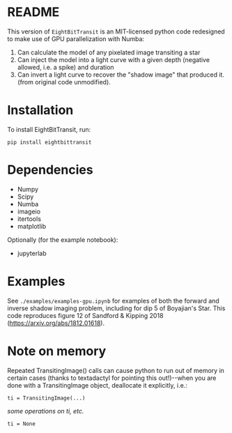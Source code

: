 # README #

This version of `EightBitTransit` is an MIT-licensed python code redesigned to make use of GPU parallelization with Numba:
1. Can calculate the model of any pixelated image transiting a star
2. Can inject the model into a light curve with a given depth (negative allowed, i.e. a spike) and duration
3. Can invert a light curve to recover the "shadow image" that produced it. (from original code unmodified).

# Installation #

To install EightBitTransit, run:

`pip install eightbittransit`

# Dependencies #
* Numpy
* Scipy
* Numba
* imageio
* itertools
* matplotlib
  
Optionally (for the example notebook):
* jupyterlab

# Examples #

See `./examples/examples-gpu.ipynb` for examples of both the forward and inverse shadow imaging problem, including for dip 5 of Boyajian's Star. This code reproduces figure 12 of Sandford & Kipping 2018 (https://arxiv.org/abs/1812.01618).

# Note on memory #

Repeated TransitingImage() calls can cause python to run out of memory in certain cases (thanks to textadactyl for pointing this out!)--when you are done with a TransitingImage object, deallocate it explicitly, i.e.:

`ti = TransitingImage(...)`

*some operations on ti, etc.*

`ti = None`
